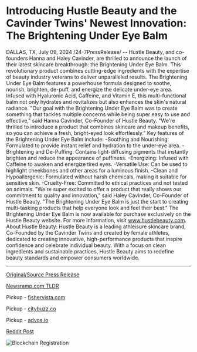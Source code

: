 # Introducing Hustle Beauty and the Cavinder Twins' Newest Innovation: The Brightening Under Eye Balm

DALLAS, TX, July 09, 2024 /24-7PressRelease/ -- Hustle Beauty, and co-founders Hanna and Haley Cavinder, are thrilled to announce the launch of their latest skincare breakthrough: the Brightening Under Eye Balm. This revolutionary product combines cutting-edge ingredients with the expertise of beauty industry veterans to deliver unparalleled results.  The Brightening Under Eye Balm features a powerhouse formula designed to soothe, nourish, brighten, de-puff, and energize the delicate under-eye area. Infused with Hyaluronic Acid, Caffeine, and Vitamin E, this multi-functional balm not only hydrates and revitalizes but also enhances the skin's natural radiance.  "Our goal with the Brightening Under Eye Balm was to create something that tackles multiple concerns while being super easy to use and effective," said Hanna Cavinder, Co-Founder of Hustle Beauty. "We're thrilled to introduce a product that combines skincare and makeup benefits, so you can achieve a fresh, bright-eyed look effortlessly."  Key features of the Brightening Under Eye Balm include: -Soothing and Nourishing: Formulated to provide instant relief and hydration to the under-eye area. -Brightening and De-Puffing: Contains light-diffusing pigments that instantly brighten and reduce the appearance of puffiness. -Energizing: Infused with Caffeine to awaken and energize tired eyes. -Versatile Use: Can be used to highlight cheekbones and other areas for a luminous finish. -Clean and Hypoallergenic: Formulated without harsh chemicals, making it suitable for sensitive skin. -Cruelty-Free: Committed to ethical practices and not tested on animals.  "We're super excited to offer a product that really shows our commitment to quality and innovation," said Haley Cavinder, Co-Founder of Hustle Beauty. "The Brightening Under Eye Balm is just the start to creating multi-tasking products that help everyone look and feel their best."  The Brightening Under Eye Balm is now available for purchase exclusively on the Hustle Beauty website. For more information, visit www.hustlebeauty.com.  About Hustle Beauty: Hustle Beauty is a leading athleisure skincare brand, Co-Founded by the Cavinder Twins and created by female athletes, dedicated to creating innovative, high-performance products that inspire confidence and celebrate individual beauty. With a focus on clean ingredients and sustainable practices, Hustle Beauty aims to redefine beauty standards and empower consumers worldwide. 

---

[Original/Source Press Release](https://www.24-7pressrelease.com/press-release/512355/introducing-hustle-beauty-and-the-cavinder-twins-newest-innovation-the-brightening-under-eye-balm)
                    

[Newsramp.com TLDR](https://newsramp.com/curated-news/hustle-beauty-launches-revolutionary-brightening-under-eye-balm/6c60dac0f5d172e18faf8bcc9bc6ea99) 


Pickup - [fishervista.com](https://fishervista.com/en/hustle-beauty-and-cavinder-twins-launch-innovative-brightening-under-eye-balm/20244785)

Pickup - [citybuzz.co](https://citybuzz.co/2024/07/09/hustle-beauty-launches-innovative-brightening-under-eye-balm)

Pickup - [advos.io](https://advos.io/en/hustle-beauty-and-cavinder-twins-launch-innovative-brightening-under-eye-balm/20244785)
 



[Reddit Post](https://www.reddit.com/r/Lifestyle_Culture/comments/1dyw7ty/hustle_beauty_launches_revolutionary_brightening/) 



![Blockchain Registration](https://cdn.newsramp.app/24-7PressRelease/qrcode/247/9/file1asV.webp)